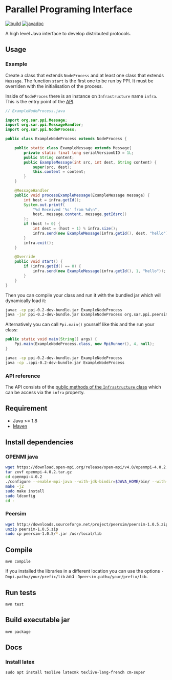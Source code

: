 # Parallel Programing Interface

[![build][buildbadge]][buildworkflow] [![javadoc][javadocbadge]][javadocurl]

A high level Java interface to develop distributed protocols.

## Usage

### Example

Create a class that extends `NodeProcess` and at least one class that extends
`Message`. The function `start` is the first one to be run by PPI. It must be
overriden with the initialisation of the process.

Inside of `NodeProces` there is an instance on `Infrastructure` name `infra`.
This is the entry point of the [API](#api-reference).

```java
// ExampleNodeProcess.java

import org.sar.ppi.Message;
import org.sar.ppi.MessageHandler;
import org.sar.ppi.NodeProcess;

public class ExampleNodeProcess extends NodeProcess {

	public static class ExampleMessage extends Message{
		private static final long serialVersionUID = 1L;
		public String content;
		public ExampleMessage(int src, int dest, String content) {
			super(src, dest);
			this.content = content;
		}
	}

	@MessageHandler
	public void processExampleMessage(ExampleMessage message) {
		int host = infra.getId();
		System.out.printf(
			"%d Received '%s' from %d\n",
			host, message.content, message.getIdsrc()
		);
		if (host != 0) {
			int dest = (host + 1) % infra.size();
			infra.send(new ExampleMessage(infra.getId(), dest, "hello"));
		}
		infra.exit();
	}

	@Override
	public void start() {
		if (infra.getId() == 0) {
			infra.send(new ExampleMessage(infra.getId(), 1, "hello"));
		}
	}
}
```

Then you can compile your class and run it with the bundled jar which will
dynamically load it:

```bash
javac -cp ppi-0.2-dev-bundle.jar ExampleNodeProcess
java -jar ppi-0.2-dev-bundle.jar ExampleNodeProcess org.sar.ppi.peersim.PeerSimRunner 4
```

Alternatively you can call `Ppi.main()` yourself like this and the run your class:

```java
public static void main(String[] args) {
	Ppi.main(ExampleNodeProcess.class, new MpiRunner(), 4, null);
}
```

```bash
javac -cp ppi-0.2-dev-bundle.jar ExampleNodeProcess
java -cp .:ppi-0.2-dev-bundle.jar ExampleNodeProcess
```

### API reference

The API consists of the [public methods of the `Infrastructure` class](https://atlaoui.github.io/ParallelProgramingInterface/org/sar/ppi/Infrastructure.html)
which can be access via the `infra` property.

## Requirement

- Java >= 1.8
- [Maven](https://maven.apache.org/)

## Install dependencies

### OPENMI java

```bash
wget https://download.open-mpi.org/release/open-mpi/v4.0/openmpi-4.0.2.tar.gz
tar zxvf openmpi-4.0.2.tar.gz
cd openmpi-4.0.2
./configure --enable-mpi-java --with-jdk-bindir=$JAVA_HOME/bin/ --with-jdk-headers=$JAVA_HOME/include
make -j2
sudo make install
sudo ldconfig
cd -
```

### Peersim

```bash
wget http://downloads.sourceforge.net/project/peersim/peersim-1.0.5.zip
unzip peersim-1.0.5.zip
sudo cp peersim-1.0.5/*.jar /usr/local/lib
```

## Compile

    mvn compile

If you installed the libraries in a different location you can use the options
`-Dmpi.path=/your/prefix/lib` and `-Dpeersim.path=/your/prefix/lib`.

## Run tests

    mvn test

## Build executable jar

    mvn package

## Docs

### Install latex

    sudo apt install texlive latexmk texlive-lang-french cm-super

[buildbadge]: https://github.com/Atlaoui/ParallelProgramingInterface/workflows/build/badge.svg
[buildworkflow]: https://github.com/Atlaoui/ParallelProgramingInterface/actions?query=workflow%3Abuild+branch%3Amaster
[javadocbadge]: https://img.shields.io/github/deployments/Atlaoui/ParallelProgramingInterface/github-pages?label=javadoc
[javadocurl]: https://atlaoui.github.io/ParallelProgramingInterface
